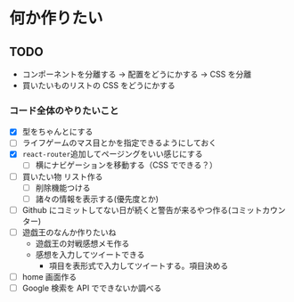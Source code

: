 # 何か作りたい

## TODO

- コンポーネントを分離する → 配置をどうにかする → CSS を分離
- 買いたいものリストの CSS をどうにかする

### コード全体のやりたいこと

- [x] 型をちゃんとにする
- [ ] ライフゲームのマス目とかを指定できるようにしておく
- [x] `react-router`追加してページングをいい感じにする
  - [ ] 横にナビゲーションを移動する（CSS でできる？）
- [ ] 買いたい物 リスト作る
  - [ ] 削除機能つける
  - [ ] 諸々の情報を表示する(優先度とか)
- [ ] Github にコミットしてない日が続くと警告が来るやつ作る(コミットカウンター)
- [ ] 遊戯王のなんか作りたいね
  - 遊戯王の対戦感想メモ作る
  - 感想を入力してツイートできる
    - 項目を表形式で入力してツイートする。項目決める
- [ ] home 画面作る
- [ ] Google 検索を API でできないか調べる
